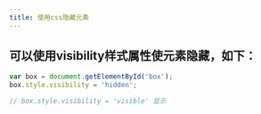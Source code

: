 ```yaml
---
title: 使用css隐藏元素
---
```


## 可以使用visibility样式属性使元素隐藏，如下：
```javascript
var box = document.getElementById('box');
box.style.visibility = 'hidden';

// box.style.visibility = 'visible' 显示
```
